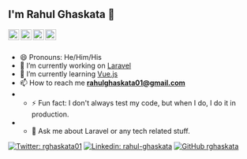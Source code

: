 ## I'm Rahul Ghaskata 👋

<a href="https://twitter.com/rghaskata01">
  <img align="left" alt="RG's Twitter" width="22px" src="https://cdn.jsdelivr.net/npm/simple-icons@v3/icons/twitter.svg" />
</a>
<a href="https://www.linkedin.com/in/rahul-ghaskata">
  <img align="left" alt="RG's Linkdein" width="22px" src="https://cdn.jsdelivr.net/npm/simple-icons@v3/icons/linkedin.svg" />
</a>
<a href="https://github.com/rghaskata">
  <img align="left" alt="RG's Github" width="22px" src="https://cdn.jsdelivr.net/npm/simple-icons@v3/icons/github.svg" />
</a>
<a href="https://instagram.com/rahulll.01">
  <img align="left" alt="RG's Insta" width="22px" src="https://cdn.jsdelivr.net/npm/simple-icons@v3/icons/instagram.svg" />
</a>
<br/>
<br/>

- 😄 Pronouns: He/Him/His
- 🔭 I’m currently working on [Laravel](http://laravel.com)
- 🌱 I’m currently learning [Vue.js](https://vuejs.org/)
- 📫 How to reach me **rahulghaskata01@gmail.com**
- - ⚡ Fun fact: I don't always test my code, but when I do, I do it in production.
- - 💬 Ask me about Laravel or any tech related stuff.

[![Twitter: rghaskata01](https://img.shields.io/twitter/follow/rghaskata01?style=social)](https://twitter.com/rghaskata01)
[![Linkedin: rahul-ghaskata](https://img.shields.io/badge/-rahul-ghaskata-blue?style=flat-square&logo=Linkedin&logoColor=white&link=https://www.linkedin.com/in/rahul-ghaskata/)](https://www.linkedin.com/in/rahul-ghaskata/)
[![GitHub rghaskata](https://img.shields.io/github/followers/rghaskata?label=follow&style=social)](https://github.com/rghaskata)
